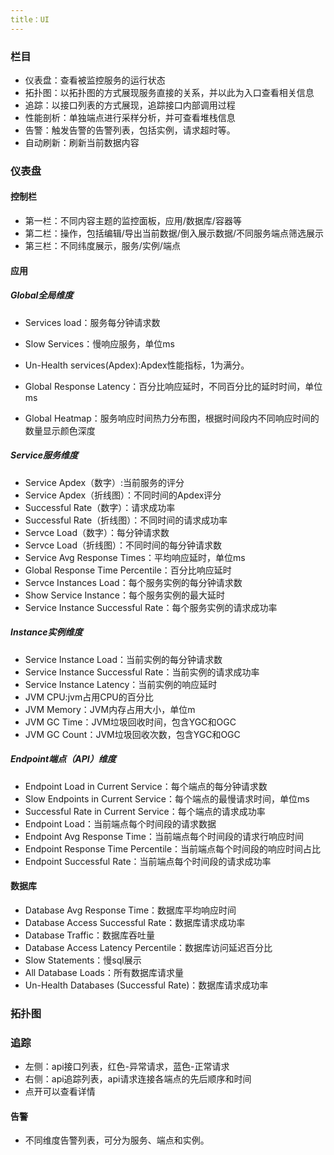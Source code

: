 ```yaml
---
title：UI
---
```


 ### 栏目

- 仪表盘：查看被监控服务的运行状态
- 拓扑图：以拓扑图的方式展现服务直接的关系，并以此为入口查看相关信息
- 追踪：以接口列表的方式展现，追踪接口内部调用过程
- 性能剖析：单独端点进行采样分析，并可查看堆栈信息
- 告警：触发告警的告警列表，包括实例，请求超时等。
- 自动刷新：刷新当前数据内容

### 仪表盘

#### 控制栏

- 第一栏：不同内容主题的监控面板，应用/数据库/容器等
- 第二栏：操作，包括编辑/导出当前数据/倒入展示数据/不同服务端点筛选展示
- 第三栏：不同纬度展示，服务/实例/端点

#### 应用

##### Global全局维度

- Services load：服务每分钟请求数

- Slow Services：慢响应服务，单位ms

- Un-Health services(Apdex):Apdex性能指标，1为满分。

- Global Response Latency：百分比响应延时，不同百分比的延时时间，单位ms

- Global Heatmap：服务响应时间热力分布图，根据时间段内不同响应时间的数量显示颜色深度

##### Service服务维度

- Service Apdex（数字）:当前服务的评分 
- Service Apdex（折线图）：不同时间的Apdex评分
- Successful Rate（数字）：请求成功率
- Successful Rate（折线图）：不同时间的请求成功率
- Servce Load（数字）：每分钟请求数
- Servce Load（折线图）：不同时间的每分钟请求数
- Service Avg Response Times：平均响应延时，单位ms
- Global Response Time Percentile：百分比响应延时
- Servce Instances Load：每个服务实例的每分钟请求数
- Show Service Instance：每个服务实例的最大延时
- Service Instance Successful Rate：每个服务实例的请求成功率

##### Instance实例维度

- Service Instance Load：当前实例的每分钟请求数
- Service Instance Successful Rate：当前实例的请求成功率
- Service Instance Latency：当前实例的响应延时
- JVM CPU:jvm占用CPU的百分比
- JVM Memory：JVM内存占用大小，单位m
- JVM GC Time：JVM垃圾回收时间，包含YGC和OGC
- JVM GC Count：JVM垃圾回收次数，包含YGC和OGC

##### Endpoint端点（API）维度

-  Endpoint Load in Current Service：每个端点的每分钟请求数
- Slow Endpoints in Current Service：每个端点的最慢请求时间，单位ms
- Successful Rate in Current Service：每个端点的请求成功率
- Endpoint Load：当前端点每个时间段的请求数据
- Endpoint Avg Response Time：当前端点每个时间段的请求行响应时间
- Endpoint Response Time Percentile：当前端点每个时间段的响应时间占比
- Endpoint Successful Rate：当前端点每个时间段的请求成功率

#### 数据库

- Database Avg Response Time：数据库平均响应时间
- Database Access Successful Rate：数据库请求成功率
- Database Traffic：数据库吞吐量
- Database Access Latency Percentile：数据库访问延迟百分比
- Slow Statements：慢sql展示
- All Database Loads：所有数据库请求量
- Un-Health Databases (Successful Rate)：数据库请求成功率

### 拓扑图

### 追踪

- 左侧：api接口列表，红色-异常请求，蓝色-正常请求
-  右侧：api追踪列表，api请求连接各端点的先后顺序和时间
  - 点开可以查看详情

#### 告警

- 不同维度告警列表，可分为服务、端点和实例。

